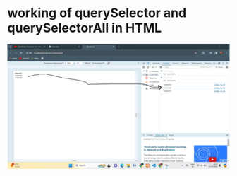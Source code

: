 # working of querySelector and querySelectorAll in HTML 
![MasterHead](https://github.com/jagdish97897/querySelector-and-querySelectorAll/blob/main/Screenshot%202024-03-05%20161502.png)
